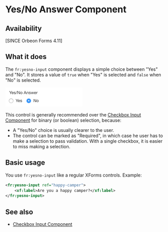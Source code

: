 # Yes/No Answer Component

<!-- toc -->

## Availability

[SINCE Orbeon Forms 4.11]

## What it does

The `fr:yesno-input` component displays a simple choice between "Yes" and "No". It stores a value of `true` when "Yes" is selected and `false` when "No" is selected.

![Appearance](images/xbl-yesno-input.png)

This control is generally recommended over the [Checkbox Input Component](checkbox-input.md) for binary (or boolean) selection, because:

- A "Yes/No" choice is usually clearer to the user.
- The control can be marked as "Required", in which case he user has to make a selection to pass validation. With a single checkbox, it is easier to miss making a selection.

## Basic usage

You use `fr:yesno-input` like a regular XForms controls. Example:

```xml
<fr:yesno-input ref="happy-camper">
    <xf:label>Are you a happy camper?</xf:label>
</fr:yesno-input>
```

## See also

- [Checkbox Input Component](checkbox-input.md)
